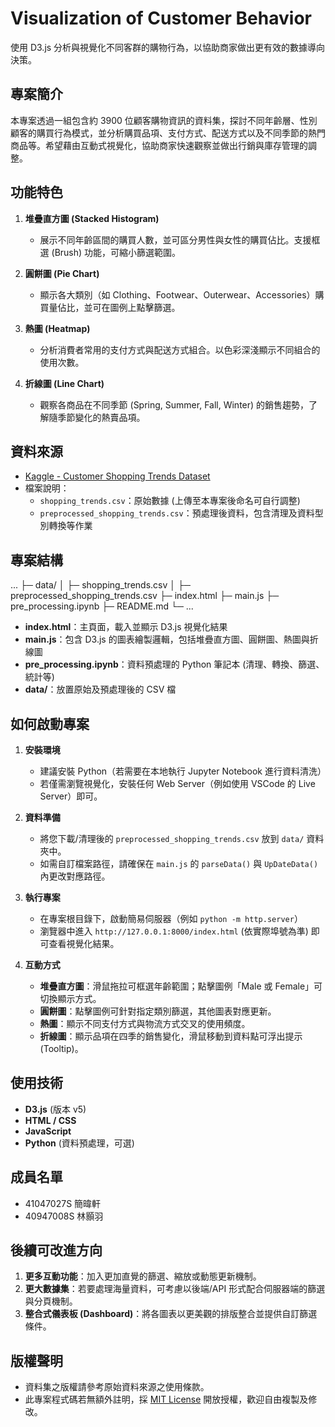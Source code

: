 # Visualization of Customer Behavior

使用 D3.js 分析與視覺化不同客群的購物行為，以協助商家做出更有效的數據導向決策。

## 專案簡介
本專案透過一組包含約 3900 位顧客購物資訊的資料集，探討不同年齡層、性別顧客的購買行為模式，並分析購買品項、支付方式、配送方式以及不同季節的熱門商品等。希望藉由互動式視覺化，協助商家快速觀察並做出行銷與庫存管理的調整。

## 功能特色
1. **堆疊直方圖 (Stacked Histogram)**
   - 展示不同年齡區間的購買人數，並可區分男性與女性的購買佔比。支援框選 (Brush) 功能，可縮小篩選範圍。

2. **圓餅圖 (Pie Chart)**
   - 顯示各大類別（如 Clothing、Footwear、Outerwear、Accessories）購買量佔比，並可在圖例上點擊篩選。

3. **熱圖 (Heatmap)**
   - 分析消費者常用的支付方式與配送方式組合。以色彩深淺顯示不同組合的使用次數。

4. **折線圖 (Line Chart)**
   - 觀察各商品在不同季節 (Spring, Summer, Fall, Winter) 的銷售趨勢，了解隨季節變化的熱賣品項。

## 資料來源
- [Kaggle - Customer Shopping Trends Dataset](https://www.kaggle.com/datasets/iamsouravbanerjee/customer-shopping-trends-dataset)
- 檔案說明：
  - `shopping_trends.csv`：原始數據 (上傳至本專案後命名可自行調整)  
  - `preprocessed_shopping_trends.csv`：預處理後資料，包含清理及資料型別轉換等作業

## 專案結構
... ├─ data/ │ ├─ shopping_trends.csv │ ├─ preprocessed_shopping_trends.csv ├─ index.html ├─ main.js ├─ pre_processing.ipynb ├─ README.md └─ ...


- **index.html**：主頁面，載入並顯示 D3.js 視覺化結果  
- **main.js**：包含 D3.js 的圖表繪製邏輯，包括堆疊直方圖、圓餅圖、熱圖與折線圖  
- **pre_processing.ipynb**：資料預處理的 Python 筆記本 (清理、轉換、篩選、統計等)  
- **data/**：放置原始及預處理後的 CSV 檔  

## 如何啟動專案
1. **安裝環境**
   - 建議安裝 Python（若需要在本地執行 Jupyter Notebook 進行資料清洗）
   - 若僅需瀏覽視覺化，安裝任何 Web Server（例如使用 VSCode 的 Live Server）即可。

2. **資料準備**
   - 將您下載/清理後的 `preprocessed_shopping_trends.csv` 放到 `data/` 資料夾中。  
   - 如需自訂檔案路徑，請確保在 `main.js` 的 `parseData()` 與 `UpDateData()` 內更改對應路徑。

3. **執行專案**
   - 在專案根目錄下，啟動簡易伺服器（例如 `python -m http.server`）
   - 瀏覽器中進入 `http://127.0.0.1:8000/index.html` (依實際埠號為準) 即可查看視覺化結果。

4. **互動方式**
   - **堆疊直方圖**：滑鼠拖拉可框選年齡範圍；點擊圖例「Male 或 Female」可切換顯示方式。
   - **圓餅圖**：點擊圖例可針對指定類別篩選，其他圖表對應更新。
   - **熱圖**：顯示不同支付方式與物流方式交叉的使用頻度。
   - **折線圖**：顯示品項在四季的銷售變化，滑鼠移動到資料點可浮出提示 (Tooltip)。

## 使用技術
- **D3.js** (版本 v5)
- **HTML / CSS**
- **JavaScript**
- **Python** (資料預處理，可選)

## 成員名單
- 41047027S 簡暐軒  
- 40947008S 林顥羽  

## 後續可改進方向
1. **更多互動功能**：加入更加直覺的篩選、縮放或動態更新機制。
2. **更大數據集**：若要處理海量資料，可考慮以後端/API 形式配合伺服器端的篩選與分頁機制。
3. **整合式儀表板 (Dashboard)**：將各圖表以更美觀的排版整合並提供自訂篩選條件。

## 版權聲明
- 資料集之版權請參考原始資料來源之使用條款。
- 此專案程式碼若無額外註明，採 [MIT License](https://opensource.org/licenses/MIT) 開放授權，歡迎自由複製及修改。
